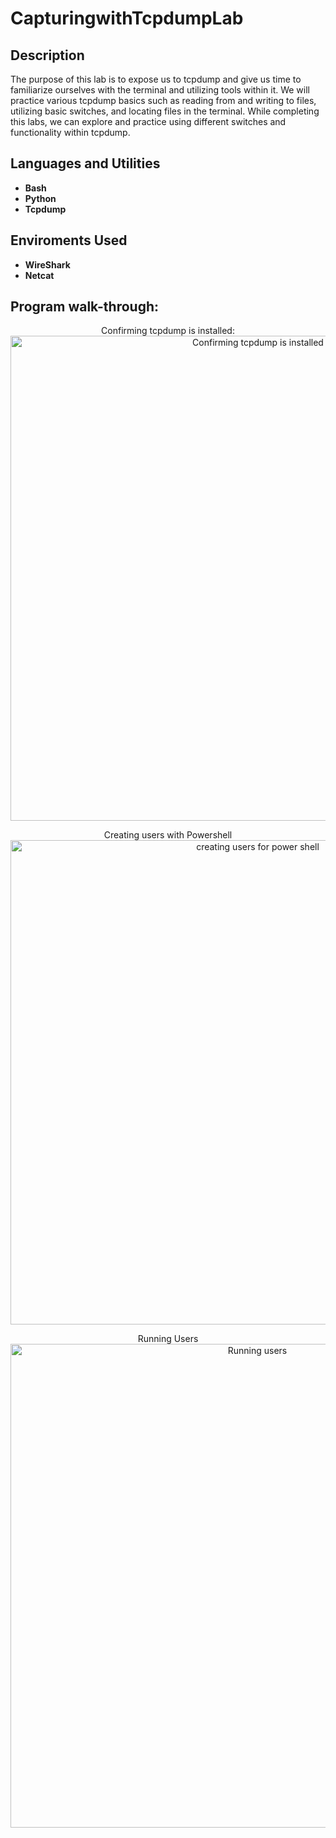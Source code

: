 # CapturingwithTcpdumpLab

<h2>Description</h2>
The purpose of this lab is to expose us to tcpdump and give us time to familiarize ourselves with the terminal and utilizing tools within it. We will practice various tcpdump basics such as reading from and writing to files, utilizing basic switches, and locating files in the terminal. While completing this labs, we can explore and practice using different switches and functionality within tcpdump. 
<h2>Languages and Utilities</h2>

- <b>Bash</b>
- <b>Python </b>
- <b>Tcpdump</b>

<h2>Enviroments Used </h2>

- <b>WireShark</b> 
- <b>Netcat</b>

<h2>Program walk-through:</h2>

<p align="center">
Confirming tcpdump is installed: <br/>
<img width= "776" alt="Confirming tcpdump is installed" src="https://i.imgur.com/KnZlp6K.png">
  
<p align="center">
Creating users with Powershell <br/>
<img width="775" alt="creating users for power shell" src="https://github.com/AndreCyberT/ActiveDirectorylab/assets/143320920/801047e0-1ae3-426a-9f4c-e6f65c1f14bf">

<p align="center">
Running Users <br/>
<img width="774" alt="Running users" src="https://github.com/AndreCyberT/ActiveDirectorylab/assets/143320920/a1cc5472-fabe-4a4a-89c1-852f66cb2963">
